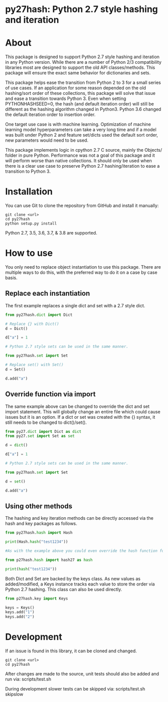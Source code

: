 py27hash: Python 2.7 style hashing and iteration
======

# About
This package is designed to support Python 2.7 style hashing and iteration in any Python version. While there are a number of Python 2/3 compatibility libraries most are designed to support the old API classes/methods. This package will ensure the exact same behavior for dictionaries and sets.

This package helps ease the transition from Python 2 to 3 for a small series of use cases. If an application for some reason depended on the old hashing/sort order of these collections, this package will solve that issue and ease a transition towards Python 3. Even when setting PYTHONHASHSEED=0, the hash (and default iteration order) will still be different as the hashing algorithm changed in Python3. Python 3.6 changed the default iteration order to insertion order.

One target use case is with machine learning. Optimization of machine learning model hyperparameters can take a very long time and if a model was built under Python 2 and feature set/dicts used the default sort order, new parameters would need to be used.

This package implements logic in cpython 2.7 C source, mainly the Objects/ folder in pure Python. Performance was not a goal of this package and it will perform worse than native collections. It should only be used when there is a clear use case to preserve Python 2.7 hashing/iteration to ease a transition to Python 3.

# Installation
You can use Git to clone the repository from GitHub and install it manually:

    git clone <url>
    cd py27hash
    python setup.py install

Python 2.7, 3.5, 3.6, 3.7, & 3.8 are supported.

# How to use
You only need to replace object instantiation to use this package. There are multiple ways to do this, with the preferred way to do it on a case by case basis.

## Replace each instantiation
The first example replaces a single dict and set with a 2.7 style dict.

```python
from py27hash.dict import Dict

# Replace {} with Dict()
d = Dict()

d["a"] = 1

# Python 2.7 style sets can be used in the same manner.

from py27hash.set import Set

# Replace set() with Set()
d = Set()

d.add("a")
```

## Override function via import

The same example above can be changed to override the dict and set import statement. This will globally change an entire file which could cause issues but it is an option. If a dict or set was created with the {} syntax, it still needs to be changed to dict()/set().

```python
from py27.dict import Dict as dict
from py27.set import Set as set

d = dict()

d["a"] = 1

# Python 2.7 style sets can be used in the same manner.

from py27hash.set import Set

d = set()

d.add("a")
```

## Using other methods

The hashing and key iteration methods can be directly accessed via the hash and key packages as follows.

```python
from py27hash.hash import Hash

print(Hash.hash("test1234"))

#As with the example above you could even override the hash function for a particular file.

from p27hash.hash import hash27 as hash

print(hash("test1234"))
```

Both Dict and Set are backed by the keys class. As new values as added/modified, a Keys instance tracks each value to store the order via Python 2.7 hashing. This class can also be used directly.

```python
from p27hash.key import Keys

keys = Keys()
keys.add("1")
keys.add("2")
```

# Development
If an issue is found in this library, it can be cloned and changed.

    git clone <url>
    cd py27hash

After changes are made to the source, unit tests should also be added and run via:
    scripts/test.sh

During development slower tests can be skipped via:
    scripts/test.sh skipslow

